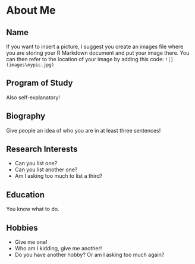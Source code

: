 # About Me

## Name 
If you want to insert a picture, I suggest you create an images file where you are storing your R Markdown document and put your image there. You can then refer to the location of your image by 
adding this code:
`![](images\mypic.jpg)`

## Program of Study
Also self-explanatory!

## Biography
Give people an idea of who you are in at least three sentences!

## Research Interests
- Can you list one?
- Can you list another one?
- Am I asking too much to list a third?

## Education
You know what to do.

## Hobbies
- Give me one!
- Who am I kidding, give me another!
- Do you have another hobby? Or am I asking too much again?

